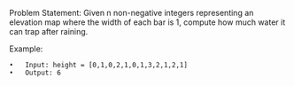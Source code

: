 Problem Statement: Given n non-negative integers representing an elevation map where the width of each bar is 1, compute how much water it can trap after raining.

Example:

	•	Input: height = [0,1,0,2,1,0,1,3,2,1,2,1]
	•	Output: 6